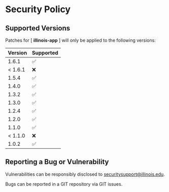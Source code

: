 # Security Policy

## Supported Versions

Patches for [ **illinois-app** ] will only be applied to the following versions:

| Version | Supported |
|---------| ------------------ |
| 1.6.1   | :white_check_mark: |
| < 1.6.1 | :x: |
| 1.5.4   | :white_check_mark: |
| 1.4.0   | :white_check_mark: |
| 1.3.2   | :white_check_mark: |
| 1.3.0   | :white_check_mark: |
| 1.2.4   | :white_check_mark: |
| 1.2.0   | :white_check_mark: |
| 1.1.0   | :white_check_mark: |
| < 1.1.0 | :x: |
| 1.0.2   | :white_check_mark: |

## Reporting a Bug or Vulnerability

Vulnerabilities can be responsibly disclosed to [securitysupport@illinois.edu](mailto:securitysupport@illinois.edu).

Bugs can be reported in a GIT repository via GIT issues.